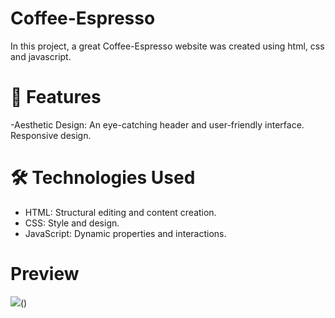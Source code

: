 # Coffee-Espresso
In this project, a great Coffee-Espresso website was created using html, css and javascript.

# 🎨 Features
-Aesthetic Design: An eye-catching header and user-friendly interface. 
Responsive design.

# 🛠️ Technologies Used

- HTML: Structural editing and content creation.
- CSS: Style and design.
- JavaScript: Dynamic properties and interactions.

# Preview
![](coffee-espresso-gif.gif)()
